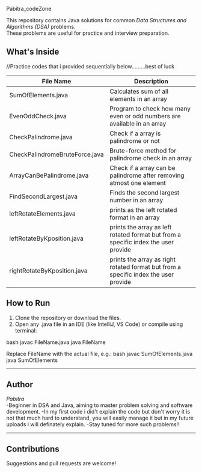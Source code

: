 Pabitra_codeZone

This repository contains Java solutions for common *Data Structures and Algorithms (DSA)* problems.  
These problems are useful for practice and interview preparation.

## What's Inside
//Practice codes that i provided sequentially below.........best of luck

| File Name                     | Description                          |
|------------------------------|--------------------------------------|
| SumOfElements.java           | Calculates sum of all elements in an array |
| EvenOddCheck.java            | Program to check how many even or odd numbers are available in an array |
| CheckPalindrome.java         | Check if a array is palindrome or not    |
| CheckPalindromeBruteForce.java| Brute-force method for palindrome check in an array |
| ArrayCanBePalindrome.java    | Check if a array can be palindrome after removing atmost one element |
| FindSecondLargest.java       | Finds the second largest number in an array |
| leftRotateElements.java      | prints as the left rotated format in an array |
| leftRotateByKposition.java   | prints the array as left rotated format but from a specific index the user provide|
| rightRotateByKposition.java  | prints the array as right rotated format but from a specific index the user provide|

## How to Run

1. Clone the repository or download the files.
2. Open any .java file in an IDE (like IntelliJ, VS Code) or compile using terminal:

bash
javac FileName.java
java FileName


Replace FileName with the actual file, e.g.:
bash
javac SumOfElements.java
java SumOfElements


---

## Author
*Pabitra*  
-Beginner in DSA and Java, aiming to master problem solving and software development.
-In my first code i did't explain the code but don't worry it is not that much hard to understand, you will easily manage it but in my future uploads i will definately explain.
-Stay tuned for more such problems!!

---

## Contributions
Suggestions and pull requests are welcome!
